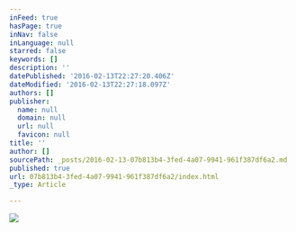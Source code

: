 ```yaml
---
inFeed: true
hasPage: true
inNav: false
inLanguage: null
starred: false
keywords: []
description: ''
datePublished: '2016-02-13T22:27:20.406Z'
dateModified: '2016-02-13T22:27:18.097Z'
authors: []
publisher:
  name: null
  domain: null
  url: null
  favicon: null
title: ''
author: []
sourcePath: _posts/2016-02-13-07b813b4-3fed-4a07-9941-961f387df6a2.md
published: true
url: 07b813b4-3fed-4a07-9941-961f387df6a2/index.html
_type: Article

---
```

![](https://the-grid-user-content.s3-us-west-2.amazonaws.com/1761f7e8-7cd8-4225-b6d2-f806d99d77be.png)